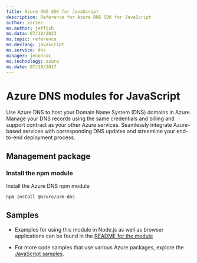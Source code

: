```yaml
---
title: Azure DNS SDK for JavaScript
description: Reference for Azure DNS SDK for JavaScript
author: xirzec
ms.author: jeffish
ms.data: 07/18/2023
ms.topic: reference
ms.devlang: javascript
ms.service: dns
manager: jeconnoc
ms.technology: azure
ms.date: 07/18/2017
---
```

# Azure DNS modules for JavaScript

Use Azure DNS to host your Domain Name System (DNS) domains in Azure. Manage your DNS records using the same credentials and billing and support contract as your other Azure services. Seamlessly integrate Azure-based services with corresponding DNS updates and streamline your end-to-end deployment process.

## Management package

### Install the npm module

Install the Azure DNS npm module

```bash
npm install @azure/arm-dns
```

## Samples

* Examples for using this module in Node.js as well as browser applications can be found in the [README for the module](https://www.npmjs.com/package/@azure/arm-dns)

* For more code samples that use various Azure packages, explore the [JavaScript samples](https://docs.microsoft.com/samples/browse/?languages=javascript).